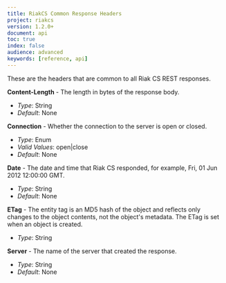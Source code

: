 ```yaml
---
title: RiakCS Common Response Headers
project: riakcs
version: 1.2.0+
document: api
toc: true
index: false
audience: advanced
keywords: [reference, api]
---
```


These are the headers that are common to all Riak CS REST responses.

**Content-Length** - The length in bytes of the response body.

* *Type*: String
* *Default*: None

**Connection** - Whether the connection to the server is open or closed.

* *Type*: Enum
* *Valid Values*: open|close
* *Default*: None

**Date** - The date and time that Riak CS responded, for example, Fri, 01 Jun 2012 12:00:00 GMT.

* *Type*: String
* *Default*: None

**ETag** - The entity tag is an MD5 hash of the object and reflects only changes to the object contents, not the object's metadata. The ETag is set when an object is created.


* *Type*: String

**Server** - The name of the server that created the response.

* *Type*: String
* *Default*: None
